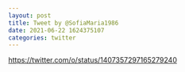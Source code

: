 ```yaml
--- 
layout: post 
title: Tweet by @SofiaMaria1986 
date: 2021-06-22 1624375107 
categories: twitter 
--- 
```

https://twitter.com/o/status/1407357297165279240